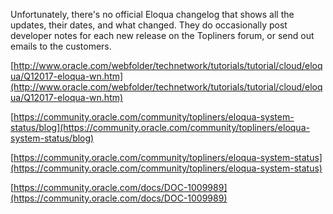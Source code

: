 Unfortunately, there's no official Eloqua changelog that shows all the updates, their dates, and what changed. They do occasionally post developer notes for each new release on the Topliners forum, or send out emails to the customers.

[http://www.oracle.com/webfolder/technetwork/tutorials/tutorial/cloud/eloqua/Q12017-eloqua-wn.htm](http://www.oracle.com/webfolder/technetwork/tutorials/tutorial/cloud/eloqua/Q12017-eloqua-wn.htm)

[https://community.oracle.com/community/topliners/eloqua-system-status/blog](https://community.oracle.com/community/topliners/eloqua-system-status/blog)

[https://community.oracle.com/community/topliners/eloqua-system-status](https://community.oracle.com/community/topliners/eloqua-system-status)

[https://community.oracle.com/docs/DOC-1009989](https://community.oracle.com/docs/DOC-1009989)

